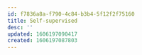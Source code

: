 ```yaml
---
id: f7836a8a-f790-4c84-b3b4-5f12f2f75160
title: Self-supervised
desc: ''
updated: 1606197090417
created: 1606197087803
---
```


